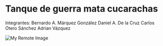 # Tanque de guerra mata cucarachas
Integrantes:
    Bernardo A. Márquez González
    Daniel A. De la Cruz
    Carlos Otero Sánchez
    Adrian Vázquez
    
![My Remote Image](https://i.ytimg.com/vi/YPSoFfMSTTs/maxresdefault.jpg)
